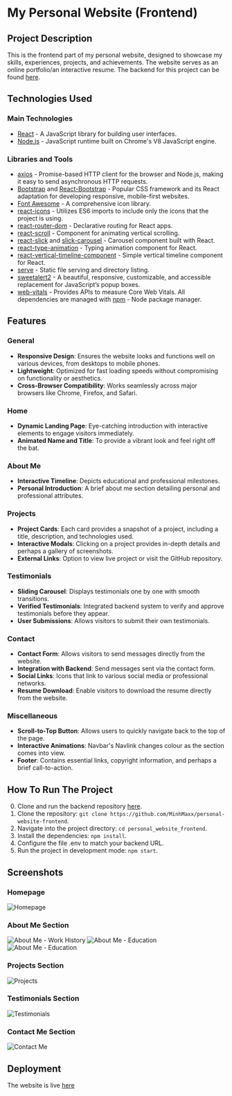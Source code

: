 # My Personal Website (Frontend)

## Project Description

This is the frontend part of my personal website, designed to showcase my skills, experiences, projects, and achievements. The website serves as an online portfolio/an interactive resume. The backend for this project can be found [here](https://github.com/MinhMaxx/personal_website_backend).


## Technologies Used

### Main Technologies
- [React](https://reactjs.org/) - A JavaScript library for building user interfaces.
- [Node.js](https://nodejs.org/en/) - JavaScript runtime built on Chrome's V8 JavaScript engine.

### Libraries and Tools
- [axios](https://axios-http.com/) - Promise-based HTTP client for the browser and Node.js, making it easy to send asynchronous HTTP requests.
- [Bootstrap](https://getbootstrap.com/) and [React-Bootstrap](https://react-bootstrap.github.io/) - Popular CSS framework and its React adaptation for developing responsive, mobile-first websites.
- [Font Awesome](https://fontawesome.com/) - A comprehensive icon library.
- [react-icons](https://react-icons.github.io/react-icons/) - Utilizes ES6 imports to include only the icons that the project is using.
- [react-router-dom](https://reactrouter.com/) - Declarative routing for React apps.
- [react-scroll](https://www.npmjs.com/package/react-scroll) - Component for animating vertical scrolling.
- [react-slick](https://react-slick.neostack.com/) and [slick-carousel](https://www.npmjs.com/package/slick-carousel) - Carousel component built with React.
- [react-type-animation](https://www.npmjs.com/package/react-type-animation) - Typing animation component for React.
- [react-vertical-timeline-component](https://stephane-monnot.github.io/react-vertical-timeline/) - Simple vertical timeline component for React.
- [serve](https://www.npmjs.com/package/serve) - Static file serving and directory listing.
- [sweetalert2](https://sweetalert2.github.io/) - A beautiful, responsive, customizable, and accessible replacement for JavaScript’s popup boxes.
- [web-vitals](https://web.dev/vitals/) - Provides APIs to measure Core Web Vitals.
All dependencies are managed with [npm](https://www.npmjs.com/) - Node package manager.


## Features

### General
- **Responsive Design**: Ensures the website looks and functions well on various devices, from desktops to mobile phones.
- **Lightweight**: Optimized for fast loading speeds without compromising on functionality or aesthetics.
- **Cross-Browser Compatibility**: Works seamlessly across major browsers like Chrome, Firefox, and Safari.

### Home
- **Dynamic Landing Page**: Eye-catching introduction with interactive elements to engage visitors immediately.
- **Animated Name and Title**: To provide a vibrant look and feel right off the bat.

### About Me
- **Interactive Timeline**: Depicts educational and professional milestones.
- **Personal Introduction**: A brief about me section detailing personal and professional attributes.

### Projects
- **Project Cards**: Each card provides a snapshot of a project, including a title, description, and technologies used.
- **Interactive Modals**: Clicking on a project provides in-depth details and perhaps a gallery of screenshots.
- **External Links**: Option to view live project or visit the GitHub repository.

### Testimonials
- **Sliding Carousel**: Displays testimonials one by one with smooth transitions.
- **Verified Testimonials**: Integrated backend system to verify and approve testimonials before they appear.
- **User Submissions**: Allows visitors to submit their own testimonials.

### Contact
- **Contact Form**: Allows visitors to send messages directly from the website.
- **Integration with Backend**: Send  messages sent via the contact form.
- **Social Links**: Icons that link to various social media or professional networks.
- **Resume Download**: Enable visitors to download the resume directly from the website.

### Miscellaneous
- **Scroll-to-Top Button**: Allows users to quickly navigate back to the top of the page.
- **Interactive Animations**: Navbar's Navlink changes colour as the section comes into view.
- **Footer**: Contains essential links, copyright information, and perhaps a brief call-to-action.


## How To Run The Project

0. Clone and run the backend repository [here](https://github.com/MinhMaxx/personal_website_backend).
1. Clone the repository: `git clone https://github.com/MinhMaxx/personal-website-frontend`.
2. Navigate into the project directory: `cd personal_website_frontend`.
3. Install the dependencies: `npm install`.
4. Configure the file .env to match your backend URL.
5. Run the project in development mode: `npm start`.

## Screenshots

### Homepage
![Homepage](https://i.imgur.com/sp162wc.jpg)

### About Me Section
![About Me - Work History](https://i.imgur.com/Ohp2S8F.png)
![About Me - Education](https://i.imgur.com/E6IXqji.png)
![About Me - Education](https://i.imgur.com/FNCCyx0.png)

### Projects Section
![Projects](https://i.imgur.com/R5RSSCp.png)

### Testimonials Section
![Testimonials](https://i.imgur.com/gZD2Y4D.png)

### Contact Me Section
![Contact Me](https://i.imgur.com/xtkzQgZ.png)


## Deployment

The website is live [here](https://www.bminhnguyen.dev)
